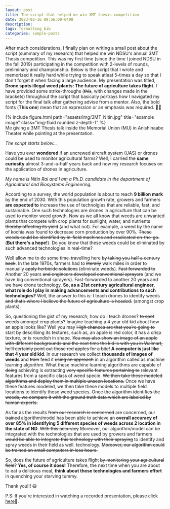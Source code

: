 ```yaml
---
layout: post
title: The script that helped me win 3MT thesis competition
date: 2023-02-16 09:56:00-0400
description: 
tags: formatting bib
categories: sample-posts
---
```

After much considerations, I finally plan on writing a small post about the script (summary of my research) that helped me win NDSU's annual 3MT Thesis competition. This was my first time (since the time I joined NDSU in the fall 2019) participating in the competition with 2-levels of rounds, preliminary and championship. Below is the script that I wrote and memorized it really hard while trying to speak atleat 5-times a day so that I don't forget it when facing a large audience. My presentation was titled, **Drone spots illegal weed plants: The future of agriculture takes flight**. I have provided some strike-throughs (~~this~~, with changes made in the brackets) throughout the script that basically portrays how I navigated my script for the final talk after gathering advise from a mentor. Also, the bold fonts (**This one**) mean that an expression or an emphasis was required. 👨‍🔬

<div class="row">
    <div class="col-sm mt-3 mt-md-0">
        {% include figure.html path="assets/img/3MT_Nitin.jpg" title="example image" class="img-fluid rounded z-depth-1" %}
    </div>
</div>
<div class="caption">
    Me giving a 3MT Thesis talk inside the Memorial Union (MU) in Anishinaabe Theater while pointing at the presentation.
</div>


_The script starts below..._

Have you ever **wondered** if an uncrewed aircraft system (UAS) or drones could be used to monitor agricultural farms? Well, I carried the **same curiosity** almost 3-and-a-half years back and now my research focuses on the application of drones in agriculture.

_My name is Nitin Rai and I am a Ph.D. candidate in the department of Agricultural and Biosystems Engineering._

According to a survey, the world population is about to reach **9 billion mark** by the end of 2030. With this population growth rate, growers and farmers **are expected to** increase the use of technolgies that are reliable, fast, and sustainable. One such technologies are drones in agriculture that can be used to monitor weed growth. Now as we all know that weeds are unwanted plants that compete with crop plants for sunlight, water, and nutrients ~~thereby affecting its yield~~ (and what not). For example, a weed by the name of kochia was found to decrease corn production by over 90%. ~~These weeds could be identified by in-field machines and eradicated on-the-go.~~ (**But there's a hope!**). Do you know that these weeds could be eliminated by such advanced technologies in real-time? 

Well allow me to do some time-travelling here ~~by taking you half a century back~~. In the late 1970s, farmers had to ~~literally~~ walk miles in order to manually ~~apply herbicide solutions~~ (eliminate weeds). ~~Fast forwarded to~~ Another 20 years ~~and engineers developed conventional sprayers~~ (and we have big conventional sprayers). Fast-forwarded to another 20 years and we have drone technology. **So, as a 21st century agricultural engineer, what role do I play in making advancements
and contributions to such technologies?** Well, the answer to this is: I teach drones to identify weeds ~~and that’s where I believe the future of agriculture is headed.~~ (amongst crop plants). 

So, questioning the gist of my research; how do I teach drones? ~~to spot weeds amongst crop plants?~~ Imagine teaching a 4 year old kid about how an apple looks like? Well you may ~~High chances are that you’re going to~~ start by describing its textures, such as, an apple is red color, it has a crisp texture, or is roundish in shape. ~~You may also show an image of an apple with different backgrounds and the next time the kid is with you in Walmart, he’ll certainly point out those red apples for a bite!~~ **A computer is just like that 4 year old kid**. In our research we collect **thousands of images of weeds** and ~~train~~ feed it ~~using an approach~~ in an algorithm called as machine learning algorithm. What these machine learning algorithms are capable of ~~doing~~ achieving is extracting ~~very specific features pertaining to~~ relevant features from a specific class of weed specie. ~~We then take these modeled algorithms and deploy them in multiple unseen locations.~~ Once we have these features modeled, we then take these models to multiple field locations to identify those weed species. ~~Once the algorithm identifies the weeds, we compare it with the ground truth data which are labeled by human experts.~~

As far as the results ~~from our research is concerned~~ are concerned, our ~~trained~~ algorithm/model has been able to achieve an **overall accuracy of over 85% in identifying 5 different species of weeds across 2 location in the state of ND**. ~~With this accuracy~~ Moreover, our algorithm/model can be integrated with the technologies that are used by growers and farmers ~~would be able to integrate this technology with their spraying~~ to identify and spray weeds in their field as well. technology. ~~Moreover, our algorithm could be trained on small computers in less hours.~~

So, does the future of agriculture takes flight ~~by monitoring your agricultural field~~? **Yes, of course it does!** Therefore, the next time when you are about to eat a delicious meal, **think about these technologies and farmers effort** in quenching your starving tummy.

Thank you!!! 😃

P.S: If you're interested in watching a recorded presentation, please click [here](https://youtu.be/j3DfPBQiBS4)🥇.

